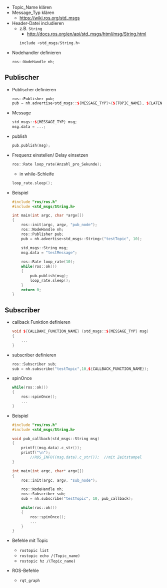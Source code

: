 - Topic_Name klären 
- Message_Typ klären 
	- https://wiki.ros.org/std_msgs 
- Header-Datei includieren 
	- z.B. `String` 
		- http://docs.ros.org/en/api/std_msgs/html/msg/String.html 
		```c++
		include <std_msgs/String.h>
		```
- Nodehandler definieren 
	```c++
	ros::NodeHandle nh;
	```

## Publischer 
- Publischer definieren 
	```c++
	ros::Publisher pub;
	pub = nh.advertise<std_msgs::${MESSAGE_TYP}>(${TOPIC_NAME}, ${LATENZ});
	```
- Message
	```c++
	std_msgs::${MESSAGE_TYP} msg;
	msg.data = ...;
	```
- publish 
	```c++
	pub.publish(msg);
	```

- Frequenz einstellen/ Delay einsetzen 
	```c++
	ros::Rate loop_rate(Anzahl_pro_Sekunde);
	```
	- in while-Schleife 
	```c++
	loop_rate.sleep();
	```

- Beispiel 
	```c++
	#include "ros/ros.h"
	#include <std_msgs/String.h>
	
	int main(int argc, char *argv[])
	{
	    ros::init(argc, argv, "pub_node");
	    ros::NodeHandle nh;
	    ros::Publisher pub; 
	    pub = nh.advertise<std_msgs::String>("testTopic", 10);
	
	    std_msgs::String msg;
	    msg.data = "testMessage";
	    
	    ros::Rate loop_rate(10);
	    while(ros::ok())
	    {
	        pub.publish(msg);
	        loop_rate.sleep();
	    }
	    return 0;
	}
	```

## Subscriber 
- callback Funktion definieren 
	```c++
	void ${CALLBAKC_FUNCTION_NAME} (std_msgs::${MESSAGE_TYP} msg)
	{
		...
	}
	```
- subscriber definieren 
	```c++
	ros::Subscriber sub; 
	sub = nh.subscribe("testTopic",10,${CALLBACK_FUNCTION_NAME});
	```
- spinOnce
	```c++
	while(ros::ok())
	{
		ros::spinOnce();
		...
	}
	```




- Beispiel 
	```c++
	#include "ros/ros.h"
	#include <std_msgs/String.h>
	
	void pub_callback(std_msgs::String msg)
	{
		printf((msg.data).c_str());
		printf("\n");
			//ROS_INFO((msg.data).c_str());  //mit Zeitstampel
	}
	
	int main(int argc, char* argv[])
	{
		ros::init(argc, argv, "sub_node");
	
		ros::NodeHandle nh;
		ros::Subscriber sub;
		sub = nh.subscribe("testTopic", 10, pub_callback);
	
		while(ros::ok())
		{
			ros::spinOnce();
			...
		}
	}
	```

- Befehle mit Topic 
	- `rostopic list` 
	- `rostopic echo /(Topic_name)` 
	- `rostopic hz /(Topic_name)` 
- ROS-Befehle 
	- `rqt_graph`